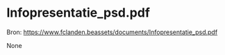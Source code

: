 # Infopresentatie_psd.pdf

Bron: https://www.fclanden.beassets/documents/Infopresentatie_psd.pdf

None